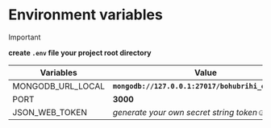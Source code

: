 # Environment variables
>[!important]
>**create `.env` file your project root directory**

| Variables | Value |
|-----------|-------|
|MONGODB_URL_LOCAL|**`mongodb://127.0.0.1:27017/bohubrihi_ecommerce`**|
|PORT|**3000**|
|JSON_WEB_TOKEN|*generate your own secret string token*☺|
